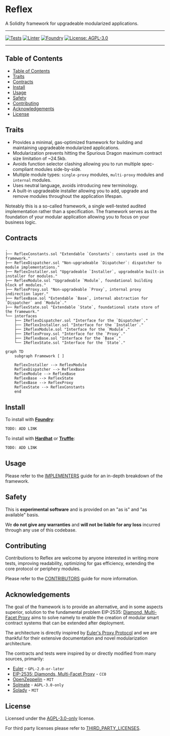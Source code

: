 # Reflex

A Solidity framework for upgradeable modularized applications.

---

[![Tests][gha-contracts-badge]][gha-contracts] [![Linter][gha-lint-badge]][gha-lint] [![Foundry][foundry-badge]][foundry] [![License: AGPL-3.0][license-badge]][license]

[gha-contracts]: https://github.com/Chroma-Org/Reflex/actions/workflows/contracts.yml
[gha-contracts-badge]: https://github.com/Chroma-Org/Reflex/actions/workflows/contracts.yml/badge.svg
[gha-lint]: https://github.com/Chroma-Org/Reflex/actions/workflows/lint.yml
[gha-lint-badge]: https://github.com/Chroma-Org/Reflex/actions/workflows/lint.yml/badge.svg
[foundry]: https://getfoundry.sh/
[foundry-badge]: https://img.shields.io/badge/Built%20with-Foundry-DEA584.svg
[license]: https://www.gnu.org/licenses/agpl-3.0
[license-badge]: https://img.shields.io/badge/License-AGPL%203.0-blue

---

## Table of Contents

- [Table of Contents](#table-of-contents)
- [Traits](#traits)
- [Contracts](#contracts)
- [Install](#install)
- [Usage](#usage)
- [Safety](#safety)
- [Contributing](#contributing)
- [Acknowledgements](#acknowledgements)
- [License](#license)

## Traits

- Provides a minimal, gas-optimized framework for building and maintaining upgradeable modularized applications.
- Modularization prevents hitting the Spurious Dragon maximum contract size limitation of ~24.5kb.
- Avoids function selector clashing allowing you to run multiple spec-compliant modules side-by-side.
- Multiple module types: `single-proxy` modules, `multi-proxy` modules and `internal` modules.
- Uses neutral language, avoids introducing new terminology.
- A built-in upgradeable installer allowing you to add, upgrade and remove modules throughout the application lifespan.

Noteably this is a so-called framework, a single well-tested audited implementation rather than a specification.
The framework serves as the foundation of your modular application allowing you to focus on your business logic.

## Contracts

```
.
├── ReflexConstants.sol "Extendable `Constants`: constants used in the framework."
├── ReflexDispatcher.sol "Non-upgradeable `Dispatcher`: dispatcher to module implementations."
├── ReflexInstaller.sol "Upgradeable `Installer`, upgradeable built-in installer for modules."
├── ReflexModule.sol "Upgradeable `Module`, foundational building block of modules."
├── ReflexProxy.sol "Non-upgradeable `Proxy`, internal proxy indirection layer."
├── ReflexBase.sol "Extendable `Base`, internal abstraction for `Dispatcher` and `Module`."
├── ReflexState.sol "Extendable `State`, foundational state store of the framework."
└── interfaces
    ├── IReflexDispatcher.sol "Interface for the `Dispatcher`."
    ├── IReflexInstaller.sol "Interface for the `Installer`."
    ├── IReflexModule.sol "Interface for the `Module`."
    ├── IReflexProxy.sol "Interface for the `Proxy`."
    ├── IReflexBase.sol "Interface for the `Base`."
    └── IReflexState.sol "Interface for the `State`."
```

```mermaid
graph TD
    subgraph Framework [ ]

    ReflexInstaller --> ReflexModule
    ReflexDispatcher --> ReflexBase
    ReflexModule --> ReflexBase
    ReflexBase --> ReflexState
    ReflexBase --> ReflexProxy
    ReflexState --> ReflexConstants
    end
```

## Install

To install with [**Foundry**](https://github.com/foundry-rs/foundry):

```sh
TODO: ADD LINK
```

To install with [**Hardhat**](https://github.com/nomiclabs/hardhat) or [**Truffle**](https://github.com/trufflesuite/truffle):

```sh
TODO: ADD LINK
```

## Usage

Please refer to the [IMPLEMENTERS](docs/IMPLEMENTERS.md) guide for an in-depth breakdown of the framework.

## Safety

This is **experimental software** and is provided on an "as is" and "as available" basis.

We **do not give any warranties** and **will not be liable for any loss** incurred through any use of this codebase.

## Contributing

Contributions to Reflex are welcome by anyone interested in writing more tests, improving readability, optimizing for gas efficiency, extending the core protocol or periphery modules.

Please refer to the [CONTRIBUTORS](docs/CONTRIBUTORS.md) guide for more information.

## Acknowledgements

The goal of the framework is to provide an alternative, and in some aspects superior, solution to the fundamental problem EIP-2535: [Diamond, Multi-Facet Proxy](https://eips.ethereum.org/EIPS/eip-2535) aims to solve namely to enable the creation of modular smart contract systems that can be extended after deployment.

The architecture is directly inspired by [Euler's Proxy Protocol](https://docs.euler.finance/developers/proxy-protocol) and we are thankful for their extensive documentation and novel modularization architecture.

The contracts and tests were inspired by or directly modified from many sources, primarily:

- [Euler](https://github.com/euler-xyz/euler-contracts) - `GPL-2.0-or-later`
- [EIP-2535: Diamonds, Multi-Facet Proxy](https://eips.ethereum.org/EIPS/eip-2535) - `CC0`
- [OpenZeppelin](https://github.com/OpenZeppelin/openzeppelin-contracts) - `MIT`
- [Solmate](https://github.com/transmissions11/solmate) - `AGPL-3.0-only`
- [Solady](https://github.com/Vectorized/solady) - `MIT`

## License

Licensed under the [AGPL-3.0-only](/LICENSE) license.

For third party licenses please refer to [THIRD_PARTY_LICENSES](/THIRD_PARTY_LICENSES).
